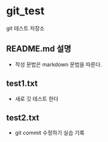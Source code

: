 # git_test
git 테스트 저장소

## README.md 설명
- 작성 문법은 markdown 문법을 따른다.

## test1.txt
- 새로 깃 테스트 한다

## test2.txt
- git commit 수정하기 실습 기록
